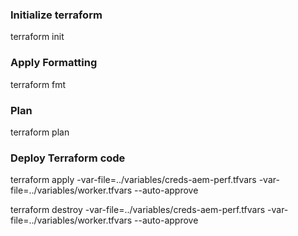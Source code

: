 ### Initialize terraform    
terraform init

### Apply Formatting  
terraform fmt

### Plan 
terraform plan

### Deploy Terraform code
terraform apply -var-file=../variables/creds-aem-perf.tfvars -var-file=../variables/worker.tfvars --auto-approve

terraform destroy -var-file=../variables/creds-aem-perf.tfvars -var-file=../variables/worker.tfvars --auto-approve

